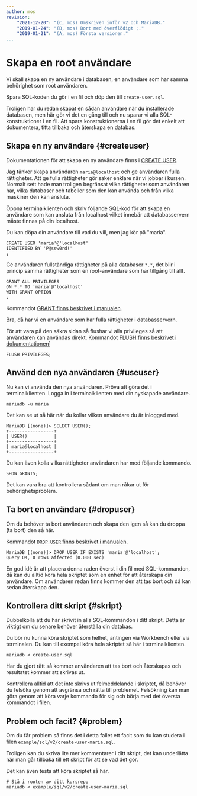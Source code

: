 ```yaml
---
author: mos
revision:
    "2021-12-20": "(C, mos) Omskriven inför v2 och MariaDB."
    "2019-01-24": "(B, mos) Bort med överflödigt ;."
    "2019-01-21": "(A, mos) Första versionen."
...
```

Skapa en root användare
==================================

Vi skall skapa en ny användare i databasen, en användare som har samma behörighet som root användaren.

Spara SQL-koden du gör i en fil och döp den till `create-user.sql`.

Troligen har du redan skapat en sådan användare när du installerade databasen, men här gör vi det en gång till och nu sparar vi alla SQL-konstruktioner i en fil. Att spara konstruktionerna i en fil gör det enkelt att dokumentera, titta tillbaka och återskapa en databas.



Skapa en ny användare {#createuser}
--------------------------------------

Dokumentationen för att skapa en ny användare finns i [CREATE USER](https://mariadb.com/kb/en/create-user/).

Jag tänker skapa användaren `maria@localhost` och ge användaren fulla rättigheter. Att ge fulla rättigheter gör saker enklare när vi jobbar i kursen. Normalt sett hade man troligen begränsat vilka rättigheter som användaren har, vilka databaser och tabeller som den kan använda och från vilka maskiner den kan ansluta.

Öppna terminalklienten och skriv följande SQL-kod för att skapa en användare som kan ansluta från localhost vilket innebär att databasservern måste finnas på din localhost.

Du kan döpa din användare till vad du vill, men jag kör på "maria".

```text
CREATE USER 'maria'@'localhost'
IDENTIFIED BY 'P@ssw0rd!'
;
```

Ge användaren fullständiga rättigheter på alla databaser `*.*`, det blir i princip samma rättigheter som en root-användare som har tillgång till allt.

```text
GRANT ALL PRIVILEGES
ON *.* TO 'maria'@'localhost'
WITH GRANT OPTION
;
```

Kommandot [GRANT finns beskrivet i manualen](https://mariadb.com/kb/en/grant/).

Bra, då har vi en användare som har fulla rättigheter i databasservern.

För att vara på den säkra sidan så flushar vi alla privileges så att användaren kan användas direkt. Kommandot [FLUSH finns beskrivet i dokumentationen](https://mariadb.com/kb/en/flush/)]

```text
FLUSH PRIVILEGES;
```



Använd den nya användaren {#useuser}
--------------------------------------

Nu kan vi använda den nya användaren. Pröva att göra det i terminalklienten. Logga in i terminalklienten med din nyskapade användare.

```text
mariadb -u maria
```

Det kan se ut så här när du kollar vilken användare du är inloggad med.

```text
MariaDB [(none)]> SELECT USER();
+-----------------+
| USER()          |
+-----------------+
| maria@localhost |
+-----------------+
```

Du kan även kolla vilka rättigheter användaren har med följande kommando.

```text
SHOW GRANTS;
```

Det kan vara bra att kontrollera sådant om man råkar ut för behörighetsproblem.



Ta bort en användare {#dropuser}
--------------------------------------

Om du behöver ta bort användaren och skapa den igen så kan du droppa (ta bort) den så här.

Kommandot [`DROP USER` finns beskrivet i manualen](https://mariadb.com/kb/en/drop-user/).

```text
MariaDB [(none)]> DROP USER IF EXISTS 'maria'@'localhost';
Query OK, 0 rows affected (0.000 sec)
```

En god idé är att placera denna raden överst i din fil med SQL-kommandon, då kan du alltid köra hela skriptet som en enhet för att återskapa din användare. Om användaren redan finns kommer den att tas bort och då kan sedan återskapa den.



Kontrollera ditt skript {#skript}
--------------------------------------

Dubbelkolla att du har skrivit in alla SQL-kommandon i ditt skript. Detta är viktigt om du senare behöver återställa din databas.

Du bör nu kunna köra skriptet som helhet, antingen via Workbench eller via terminalen. Du kan till exempel köra hela skriptet så här i terminalklienten.

```text
mariadb < create-user.sql
```

Har du gjort rätt så kommer användaren att tas bort och återskapas och resultatet kommer att skrivas ut.

Kontrollera alltid att det inte skrivs ut felmeddelande i skriptet, då behöver du felsöka genom att avgränsa och rätta till problemet. Felsökning kan man göra genom att köra varje kommando för sig och börja med det översta kommandot i filen.



Problem och facit? {#problem}
--------------------------------------

Om du får problem så finns det i detta fallet ett facit som du kan studera i filen `example/sql/v2/create-user-maria.sql`.

Troligen kan du skriva lite mer kommentarer i ditt skript, det kan underlätta när man går tillbaka till ett skript för att se vad det gör.

Det kan även testa att köra skriptet så här.

```text
# Stå i rooten av ditt kursrepo
mariadb < example/sql/v2/create-user-maria.sql
```
